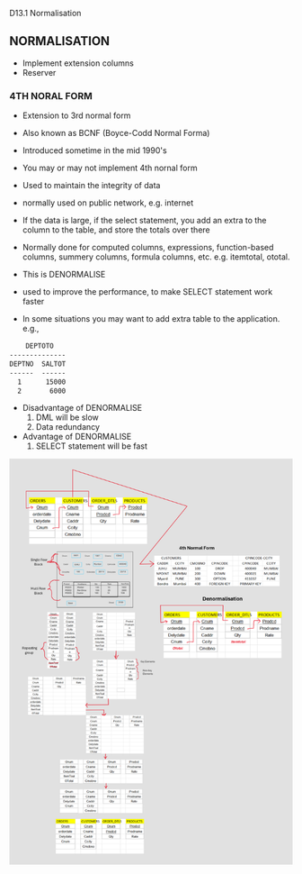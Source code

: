 D13.1 Normalisation

## NORMALISATION

- Implement extension columns
- Reserver

### 4TH NORAL FORM
- Extension to 3rd normal form
- Also known as BCNF (Boyce-Codd Normal Forma)
- Introduced sometime in the mid 1990's
- You may or may not implement 4th nornal form
- Used to maintain the integrity of data
- normally used on public network, e.g. internet

- If the data is large, if the select statement, you add an extra to the column to the table, and store the totals over there
- Normally done for computed columns, expressions, function-based columns, summery columns, formula columns, etc. e.g. itemtotal, ototal.
- This is DENORMALISE
- used to improve the performance, to make SELECT statement work faster
- In some situations you may want to add extra table to the application. e.g.,
```
	DEPTOTO
--------------
DEPTNO	SALTOT
------	------
  1		 15000
  2		  6000
```

- Disadvantage of DENORMALISE
	1. DML will be slow
	2. Data redundancy
- Advantage of DENORMALISE
	1. SELECT statement will be fast

![Normalisation](/DBT/D13/Normalisation%202.0.png)